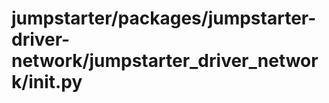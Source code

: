# jumpstarter/packages/jumpstarter-driver-network/jumpstarter_driver_network/__init__.py

```python

```